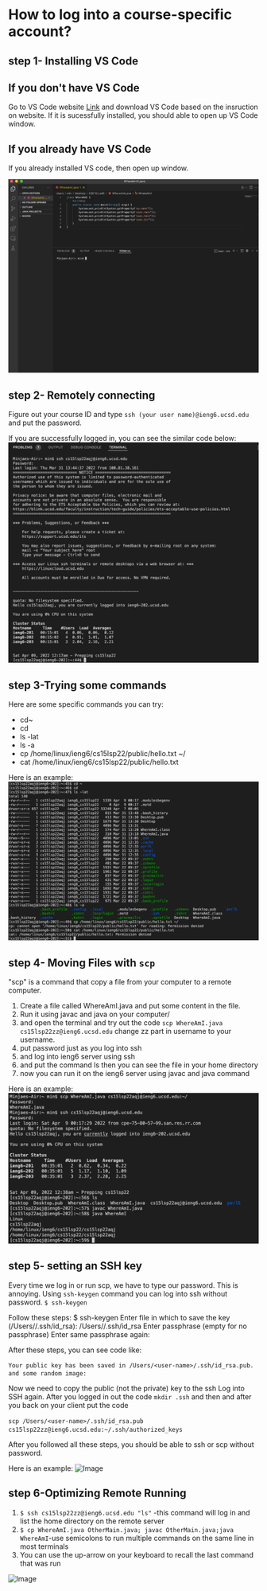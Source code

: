 # How to log into a course-specific account?

## step 1- Installing VS Code

## If you don't have VS Code

Go to VS Code website [Link](https://code.visualstudio.com/, ) and download VS Code based on the insruction on website.
If it is sucessfully installed, you should able to open up VS Code window.

## If you already have VS Code

If you already installed VS code, then open up window. 

![Image](sc1.png)


## step 2- Remotely connecting

Figure out your course ID and type ```ssh (your user name)@ieng6.ucsd.edu``` 
and put the password.

If you are successfully logged in, you can see the similar code below:
![Image](sc2.png)

## step 3-Trying some commands

Here are some specific commands you can try:

* cd~
* cd
* ls -lat
* ls -a
* cp /home/linux/ieng6/cs15lsp22/public/hello.txt ~/
* cat /home/linux/ieng6/cs15lsp22/public/hello.txt

Here is an example:
![Image](sc3.png)

## step 4- Moving Files with ```scp```

"scp" is a command that copy a file from your computer to a remote computer. 

1. Create a file called WhereAmI.java and put some content in the file.
2. Run it using javac and java on your computer/
3. and open the terminal and try out the code ```scp WhereAmI.java cs15lsp22zz@ieng6.ucsd.edu``` change zz part in username to your username.
4. put password just as you log into ssh
5. and log into ieng6 server using ssh
6. and put the command ls then you can see the file in your home directory 
7. now you can run it on the ieng6 server using javac and java command

Here is an example:
![Image](sc4.png)

## step 5- setting an SSH key

Every time we log in or run scp, we have to type our password. This is annoying. Using ```ssh-keygen``` command you can log into ssh without password.
```$ ssh-keygen```

Follow these steps:
  $ ssh-keygen 
  Enter file in which to save the key (/Users/<user-name>/.ssh/id_rsa): /Users/<user-name>/.ssh/id_rsa
  Enter passphrase (empty for no passphrase)
  Enter same passphrase again:
  
  
After these steps, you can see code like:
  ```
  Your public key has been saved in /Users/<user-name>/.ssh/id_rsa.pub.
  and some random image:
  
  ```
  
Now we need to copy the public (not the private) key to the ssh
Log into SSH again.
After you logged in out the code ```mkdir .ssh```
and then <logout>
and after you back on your client put the code 

```scp /Users/<user-name>/.ssh/id_rsa.pub cs15lsp22zz@ieng6.ucsd.edu:~/.ssh/authorized_keys```

After you followed all these steps, you should be able to ssh or scp without password.
  
  
Here is an example:
![Image](sc5.png)
  
## step 6-Optimizing Remote Running
  
1. ```$ ssh cs15lsp22zz@ieng6.ucsd.edu "ls"``` -this command will log in and list the home directory on the remote server
2. ```$ cp WhereAmI.java OtherMain.java; javac OtherMain.java;java WhereAmI```-use semicolons to run multiple commands on the same line in most terminals
3. You can use the up-arrow on your keyboard to recall the last command that was run 
  
![Image](sc6.png)
  
  

  
